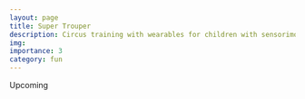 ```yaml
---
layout: page
title: Super Trouper
description: Circus training with wearables for children with sensorimotor challenges
img: 
importance: 3
category: fun
---
```


Upcoming
